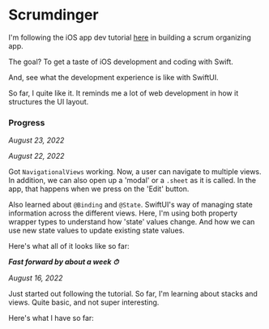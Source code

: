 # Scrumdinger

I'm following the iOS app dev tutorial [here](https://developer.apple.com/tutorials/app-dev-training) in building a scrum organizing app.

The goal? To get a taste of iOS development and coding with Swift.

And, see what the development experience is like with SwiftUI.

So far, I quite like it. It reminds me a lot of web development in how it structures the UI layout.

### Progress

*August 23, 2022*

*August 22, 2022*

Got `NavigationalViews` working. Now, a user can navigate to multiple views. In addition, we can also open up a 'modal' or a `.sheet` as it is called. In the app, that happens when we press on the 'Edit' button.

Also learned about `@Binding` and `@State`. SwiftUI's way of managing state information across the different views. Here, I'm using both property wrapper types to understand how 'state' values change. And how we can use new state values to update existing state values. 

Here's what all of it looks like so far:

***Fast forward by about a week ⏱***

*August 16, 2022*

Just started out following the tutorial. So far, I'm learning about stacks and views. Quite basic, and not super interesting.

Here's what I have so far:


